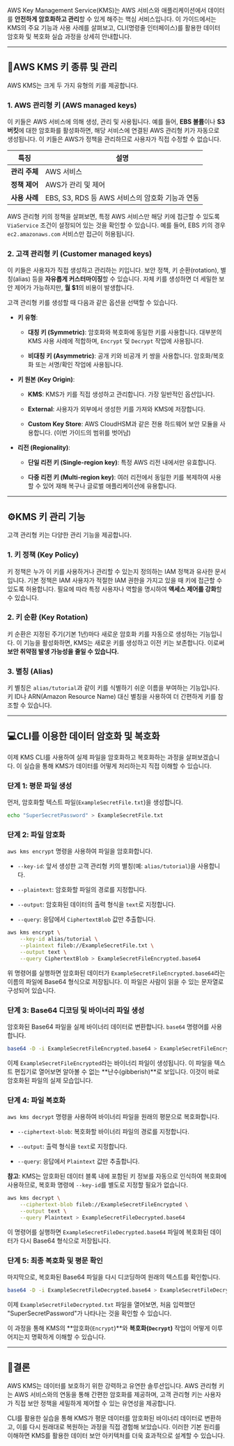 
AWS Key Management Service(KMS)는 AWS 서비스와 애플리케이션에서 데이터를 **안전하게 암호화하고 관리**할 수 있게 해주는 핵심 서비스입니다. 이 가이드에서는 KMS의 주요 기능과 사용 사례를 살펴보고, CLI(명령줄 인터페이스)를 활용한 데이터 암호화 및 복호화 실습 과정을 상세히 안내합니다.

---

## 🔐AWS KMS 키 종류 및 관리

AWS KMS는 크게 두 가지 유형의 키를 제공합니다.

### 1. AWS 관리형 키 (AWS managed keys)

이 키들은 AWS 서비스에 의해 생성, 관리 및 사용됩니다. 예를 들어, **EBS 볼륨**이나 **S3 버킷**에 대한 암호화를 활성화하면, 해당 서비스에 연결된 AWS 관리형 키가 자동으로 생성됩니다. 이 키들은 AWS가 정책을 관리하므로 사용자가 직접 수정할 수 없습니다.

|특징|설명|
|---|---|
|**관리 주체**|AWS 서비스|
|**정책 제어**|AWS가 관리 및 제어|
|**사용 사례**|EBS, S3, RDS 등 AWS 서비스의 암호화 기능과 연동|

AWS 관리형 키의 정책을 살펴보면, 특정 AWS 서비스만 해당 키에 접근할 수 있도록 `ViaService` 조건이 설정되어 있는 것을 확인할 수 있습니다. 예를 들어, EBS 키의 경우 `ec2.amazonaws.com` 서비스만 접근이 허용됩니다.

### 2. 고객 관리형 키 (Customer managed keys)

이 키들은 사용자가 직접 생성하고 관리하는 키입니다. 보안 정책, 키 순환(rotation), 별칭(alias) 등을 **자유롭게 커스터마이징**할 수 있습니다. 자체 키를 생성하면 더 세밀한 보안 제어가 가능하지만, **월 $1**의 비용이 발생합니다.

고객 관리형 키를 생성할 때 다음과 같은 옵션을 선택할 수 있습니다.

- **키 유형**:
    
    - **대칭 키 (Symmetric)**: 암호화와 복호화에 동일한 키를 사용합니다. 대부분의 KMS 사용 사례에 적합하며, `Encrypt` 및 `Decrypt` 작업에 사용됩니다.
        
    - **비대칭 키 (Asymmetric)**: 공개 키와 비공개 키 쌍을 사용합니다. 암호화/복호화 또는 서명/확인 작업에 사용됩니다.
        
- **키 원본 (Key Origin)**:
    
    - **KMS**: KMS가 키를 직접 생성하고 관리합니다. 가장 일반적인 옵션입니다.
        
    - **External**: 사용자가 외부에서 생성한 키를 가져와 KMS에 저장합니다.
        
    - **Custom Key Store**: AWS CloudHSM과 같은 전용 하드웨어 보안 모듈을 사용합니다. (이번 가이드의 범위를 벗어남)
        
- **리전 (Regionality)**:
    
    - **단일 리전 키 (Single-region key)**: 특정 AWS 리전 내에서만 유효합니다.
        
    - **다중 리전 키 (Multi-region key)**: 여러 리전에서 동일한 키를 복제하여 사용할 수 있어 재해 복구나 글로벌 애플리케이션에 유용합니다.


---

## ⚙️KMS 키 관리 기능

고객 관리형 키는 다양한 관리 기능을 제공합니다.

### 1. 키 정책 (Key Policy)

키 정책은 누가 이 키를 사용하거나 관리할 수 있는지 정의하는 IAM 정책과 유사한 문서입니다. 기본 정책은 IAM 사용자가 적절한 IAM 권한을 가지고 있을 때 키에 접근할 수 있도록 허용합니다. 필요에 따라 특정 사용자나 역할을 명시하여 **액세스 제어를 강화**할 수 있습니다.

### 2. 키 순환 (Key Rotation)

키 순환은 지정된 주기(기본 1년)마다 새로운 암호화 키를 자동으로 생성하는 기능입니다. 이 기능을 활성화하면, KMS는 새로운 키를 생성하고 이전 키는 보존합니다. 이로써 **보안 취약점 발생 가능성을 줄일 수 있습니다.**

### 3. 별칭 (Alias)

키 별칭은 `alias/tutorial`과 같이 키를 식별하기 쉬운 이름을 부여하는 기능입니다. 키 ID나 ARN(Amazon Resource Name) 대신 별칭을 사용하여 더 간편하게 키를 참조할 수 있습니다.

---

## 💻CLI를 이용한 데이터 암호화 및 복호화

이제 KMS CLI를 사용하여 실제 파일을 암호화하고 복호화하는 과정을 살펴보겠습니다. 이 실습을 통해 KMS가 데이터를 어떻게 처리하는지 직접 이해할 수 있습니다.

### 단계 1: 평문 파일 생성

먼저, 암호화할 텍스트 파일(`ExampleSecretFile.txt`)을 생성합니다.

```Bash
echo "SuperSecretPassword" > ExampleSecretFile.txt
```

### 단계 2: 파일 암호화

`aws kms encrypt` 명령을 사용하여 파일을 암호화합니다.

- `--key-id`: 앞서 생성한 고객 관리형 키의 별칭(예: `alias/tutorial`)을 사용합니다.
    
- `--plaintext`: 암호화할 파일의 경로를 지정합니다.
    
- `--output`: 암호화된 데이터의 출력 형식을 `text`로 지정합니다.
    
- `--query`: 응답에서 `CiphertextBlob` 값만 추출합니다.


```Bash
aws kms encrypt \
    --key-id alias/tutorial \
    --plaintext fileb://ExampleSecretFile.txt \
    --output text \
    --query CiphertextBlob > ExampleSecretFileEncrypted.base64
```

위 명령어를 실행하면 암호화된 데이터가 `ExampleSecretFileEncrypted.base64`라는 이름의 파일에 Base64 형식으로 저장됩니다. 이 파일은 사람이 읽을 수 있는 문자열로 구성되어 있습니다.

### 단계 3: Base64 디코딩 및 바이너리 파일 생성

암호화된 Base64 파일을 실제 바이너리 데이터로 변환합니다. `base64` 명령어를 사용합니다.

```Bash
base64 -D -i ExampleSecretFileEncrypted.base64 > ExampleSecretFileEncrypted
```

이제 `ExampleSecretFileEncrypted`라는 바이너리 파일이 생성됩니다. 이 파일을 텍스트 편집기로 열어보면 알아볼 수 없는 **난수(gibberish)**로 보입니다. 이것이 바로 암호화된 파일의 실제 모습입니다.

### 단계 4: 파일 복호화

`aws kms decrypt` 명령을 사용하여 바이너리 파일을 원래의 평문으로 복호화합니다.

- `--ciphertext-blob`: 복호화할 바이너리 파일의 경로를 지정합니다.
    
- `--output`: 출력 형식을 `text`로 지정합니다.
    
- `--query`: 응답에서 `Plaintext` 값만 추출합니다.
    

**참고**: KMS는 암호화된 데이터 블록 내에 포함된 키 정보를 자동으로 인식하여 복호화에 사용하므로, 복호화 명령에 `--key-id`를 별도로 지정할 필요가 없습니다.

```Bash
aws kms decrypt \
    --ciphertext-blob fileb://ExampleSecretFileEncrypted \
    --output text \
    --query Plaintext > ExampleSecretFileDecrypted.base64
```

이 명령어를 실행하면 `ExampleSecretFileDecrypted.base64` 파일에 복호화된 데이터가 다시 Base64 형식으로 저장됩니다.

### 단계 5: 최종 복호화 및 평문 확인

마지막으로, 복호화된 Base64 파일을 다시 디코딩하여 원래의 텍스트를 확인합니다.

```Bash
base64 -D -i ExampleSecretFileDecrypted.base64 > ExampleSecretFileDecrypted.txt
```

이제 `ExampleSecretFileDecrypted.txt` 파일을 열어보면, 처음 입력했던 "SuperSecretPassword"가 나타나는 것을 확인할 수 있습니다.

이 과정을 통해 KMS의 **암호화(`Encrypt`)**와 **복호화(`Decrypt`)** 작업이 어떻게 이루어지는지 명확하게 이해할 수 있습니다.

---

## 🌟결론

AWS KMS는 데이터를 보호하기 위한 강력하고 유연한 솔루션입니다. AWS 관리형 키는 AWS 서비스와의 연동을 통해 간편한 암호화를 제공하며, 고객 관리형 키는 사용자가 직접 보안 정책을 세밀하게 제어할 수 있는 유연성을 제공합니다.

CLI를 활용한 실습을 통해 KMS가 평문 데이터를 암호화된 바이너리 데이터로 변환하고, 이를 다시 원래대로 복원하는 과정을 직접 경험해 보았습니다. 이러한 기본 원리를 이해하면 KMS를 활용한 데이터 보안 아키텍처를 더욱 효과적으로 설계할 수 있습니다.